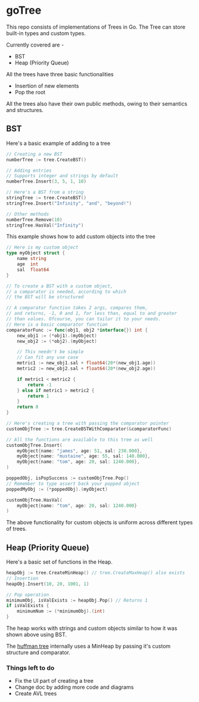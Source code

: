 # goTree

This repo consists of implementations of Trees in Go.
The Tree can store built-in types and custom types.

Currently covered are -
- BST
- Heap (Priority Queue)

All the trees have three basic functionalities
- Insertion of new elements
- Pop the root

All the trees also have their own public methods, owing to their semantics and structures.

## BST

Here's a basic example of adding to a tree
```go
// Creating a new BST
numberTree := tree.CreateBST()

// Adding entries
// Supports integer and strings by default
numberTree.Insert(3, 5, 1, 10)

// Here's a BST from a string
stringTree := tree.CreateBST()
stringTree.Insert("Infinity", "and", "beyond!") 

// Other methods
numberTree.Remove(10)
stringTree.HasVal("Infinity")
```

This example shows how to add custom objects into the tree
```go
// Here is my custom object
type myObject struct {
	name string
	age  int
	sal  float64
}

// To create a BST with a custom object,
// a comparator is needed, according to which
// the BST will be structured

// A comparator function takes 2 args, compares them,
// and returns, -1, 0 and 1, for less than, equal to and greater
// than values. Ofcourse, you can tailor it to your needs.
// Here is a basic comparator function 
comparatorFunc := func(obj1, obj2 *interface{}) int {
    new_obj1 := (*obj1).(myObject)
    new_obj2 := (*obj2).(myObject)

    // This needn't be simple
    // Can fit any use case
    metric1 := new_obj1.sal + float64(20*(new_obj1.age))
    metric2 := new_obj2.sal + float64(20*(new_obj2.age))

    if metric1 < metric2 {
        return -1
    } else if metric1 > metric2 {
        return 1
    } 
    return 0
}

// Here's creating a tree with passing the comparator pointer
customObjTree := tree.CreateBSTWithComparator(&comparatorFunc)

// All the functions are available to this tree as well
customObjTree.Insert(
    myObject{name: "james", age: 51, sal: 230.000},
    myObject{name: "mustaine", age: 55, sal: 140.000},
    myObject{name: "tom", age: 20, sal: 1240.000},
)

poppedObj, isPopSuccess := customObjTree.Pop()
// Remember to type assert back your popped object
poppedMyObj := (*poppedObj).(myObject)

customObjTree.HasVal(
    myObject{name: "tom", age: 20, sal: 1240.000}
)
```
The above functionality for custom objects is uniform across 
different types of trees.

## Heap (Priority Queue)
Here's a basic set of functions in the Heap.

```go
heapObj := tree.CreateMinHeap() // tree.CreateMaxHeap() also exists
// Insertion
heapObj.Insert(10, 20, 1001, 1)

// Pop operation
minimumObj, isValExists := heapObj.Pop() // Returns 1
if isValExists {
    minimumNum := (*minimumObj).(int)
}
```
The heap works with strings and custom objects similar to how it was shown above using BST.

The [huffman tree](https://github.com/gnithin/gotree/blob/master/tree/huffman.go#L24-L38) internally uses a MinHeap by passing it's
custom structure and comparator.

### Things left to do
- Fix the UI part of creating a tree
- Change doc by adding more code and diagrams
- Create AVL trees

